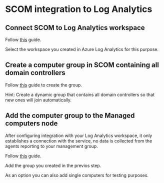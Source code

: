 ﻿# SCOM integration to Log Analytics

## Connect SCOM to Log Analytics workspace

Follow [this](https://docs.microsoft.com/en-us/azure/azure-monitor/platform/om-agents#connecting-operations-manager-to-log-analytics) guide.

Select the workspace you created in Azure Log Analytics for this purpose.

## Create a computer group in SCOM containing all domain controllers

Follow [this](https://docs.microsoft.com/en-us/system-center/scom/manage-create-manage-groups?view=sc-om-2019#to-create-a-group-in-operations-manager) guide to create the group.

Hint: Create a dynamic group that contains all domain controllers so that new ones will join automatically.

## Add the computer group to the Managed computers node

After configuring integration with your Log Analytics workspace, it only establishes a connection with the service, no data is collected from the agents reporting to your management group.

Follow [this](https://docs.microsoft.com/en-us/azure/azure-monitor/platform/om-agents#add-agent-managed-computers) guide.

Add the group you created in the previos step.

As an option you can also add single computers for testing purposes.
